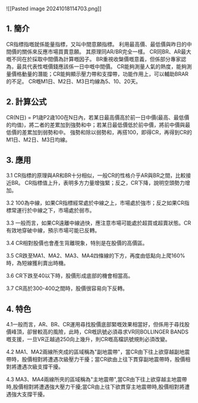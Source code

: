 ![[Pasted image 20241018114703.png]]


## 1. 簡介

CR指標指嘅就係能量指標，又叫中間意願指標。 利用最高價、最低價與昨日的中間價的關係來反應市場買賣意願。 其原理同AR/BR完全一樣。 CR同BR、AR最大嘅不同在於採取中間價為計算嘅因子。 BR重視收槃價嘅意義，但係部分專家認為，最具代表性嘅價錢應該係一日中嘅中間價。 CR能夠測量人氣的熱度，能夠測量價格動量的潛能；CR能夠顯示壓力帶和支撐帶，功能作用上，可以輔助BRAR的不足。 CR嘅M1日、M2日、M3日均線為5、10、20天。  

  

## 2. 計算公式  

CR(N日) = P1歳P2歳100在N日內，若某日最高價高於前一日中價(最高、最低價的均值)，將二者的差累加到強勢和中；若某日最低價低於前中價，將前中價與最低價的差累加到弱勢和中。 強勢和除以弱勢和，再搭100，即得CR，再得到CR的M1日、M2日、M3日均線。

  

## 3. 應用  

3.1 CR指標的原理與AR和BR十分相似，一般CR的性格介乎AR與BR之間，比較接近BR。 CR指標值上升，表明多方力量增強緊；反之，CR下降，說明空頭勢力增加。

3.2 100為中線，如果CR指標經常處於中線之上，市場處於強市；反之如果CR指標常運行於中線之下，市場處於弱市。

3.3 一般而言，如果CR遠離中線過快，應注意市場可能處於超買或超賣狀態。CR有效地穿破中線，預示市場可能已反轉。

3.4 CR相對股價也會產生背離現象，特別是在股價的高價區。

3.5 CR跌至MA1、MA2、MA3、MA4四條線的下方，再度由低點向上爬160%時，為短線獲利賣出時機。

3.6 CR下跌至40以下時，股價形成底部的機會相當高。

3.7 CR高於300-400之間時，股價很容易向下反轉。

  

## 4. 特色  

4.1一般而言，AR、BR、CR運用尋找股價底部緊嘅效果相當好，但係用于尋找股價峰頂，卻冒較高的風險，此時，CR嘅訊號必須尋求VR同BOLLINGER BANDS嘅支援，一旦VR正越過250向上幾升，則CR嘅高檔訊號規則必須改變。

4.2 MA1、MA2兩線所夾成的區域稱為"副地震帶"，當CR由下往上欲穿越副地震帶時，股價相對將遭遇次級壓力干擾；當CR欲由上往下貫穿副地震帶時，股價相對將遭遇次級支撐干擾。

4.3 MA3、MA4兩線所夾的區域稱為"主地震帶",當CR由下往上欲穿越主地震帶時,股價相對將遭遇強大壓力干擾;當CR由上往下欲貫穿主地震帶時,股價相對將遭遇強大支撐干擾。